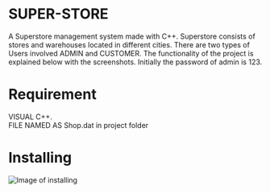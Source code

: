 # SUPER-STORE
A Superstore management system made with C++.
Superstore consists of stores and warehouses located in different cities. There are two types of Users involved ADMIN and CUSTOMER. The functionality of the project is explained below with the screenshots.
Initially the password of admin is 123.

# Requirement
VISUAL C++.  
FILE NAMED AS Shop.dat in project folder

# Installing  

![Image of installing](https://github.com/images/1.png)
